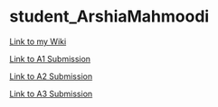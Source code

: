 # student_ArshiaMahmoodi

[Link to my Wiki](https://github.com/bcb420-2020/student_ArshiaMahmoodi/wiki)

[Link to A1 Submission](https://htmlpreview.github.io/?https://github.com/bcb420-2020/student_ArshiaMahmoodi/blob/master/Assignment1.html)

[Link to A2 Submission](https://htmlpreview.github.io/?https://github.com/bcb420-2020/student_ArshiaMahmoodi/blob/master/Assignment2.html)

[Link to A3 Submission](https://htmlpreview.github.io/?https://github.com/bcb420-2020/student_ArshiaMahmoodi/blob/master/Assignment3.html)

